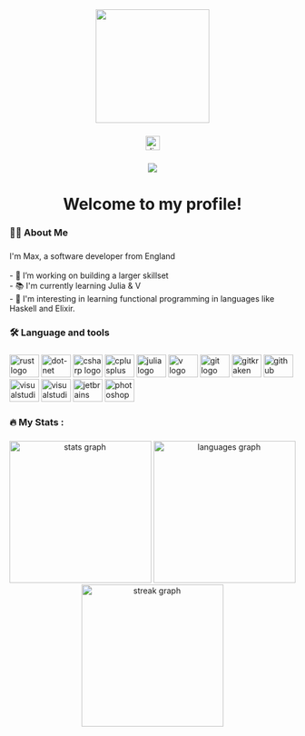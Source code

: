 <div align="center">
  <img height="200" src="https://media.giphy.com/media/VbnUQpnihPSIgIXuZv/giphy.gif"  />
</div>

###

<div align="center">
  <a href="https://discordapp.com/users/996113310434996295" target="_blank">
    <img src="https://img.shields.io/static/v1?message=Discord&logo=discord&label=&color=7289DA&logoColor=white&labelColor=&style=for-the-badge" height="25" alt="discord logo"  />
  </a>
</div>

###

<div align="center">
  <img src="https://visitor-badge.laobi.icu/badge?page_id=xlcz.xlcz&"  />
</div>

###

<h1 align="center">Welcome to my profile!</h1>

###

<h3 align="left">👩‍💻  About Me</h3>

###

<p align="left">I'm Max, a software developer from England<br><br>- 🔭 I’m working on building a larger skillset<br>- 📚 I'm currently learning Julia & V<br>- 🧩 I'm interesting in learning functional programming in languages like Haskell and Elixir.</p>

###

<h3 align="left">🛠 Language and tools</h3>

###

<div align="left">
  <img src="https://simpleicons.org/icons/rust.svg?style=flat&logo=appveyor" height="40" width="52" alt="rust logo"  />
  <img src="https://simpleicons.org/icons/dotnet.svg" height="40" width="52" alt="dot-net logo"  />
  <img src="https://simpleicons.org/icons/csharp.svg" height="40" width="52" alt="csharp logo"  />
  <img src="https://simpleicons.org/icons/cplusplus.svg" height="40" width="52" alt="cplusplus logo"  />
  <img src="https://simpleicons.org/icons/julia.svg" height="40" width="52" alt="julia logo"  />
  <img src="https://simpleicons.org/icons/v.svg" height="40" width="52" alt="v logo"  />
  <img src="https://simpleicons.org/icons/git.svg" height="40" width="52" alt="git logo"  />
  <img src="https://simpleicons.org/icons/gitkraken.svg" height="40" width="52" alt="gitkraken logo"  />
  <img src="https://simpleicons.org/icons/github.svg" height="40" width="52" alt="github logo"  />
  <img src="https://simpleicons.org/icons/visualstudio.svg" height="40" width="52" alt="visualstudio logo"  />
  <img src="https://simpleicons.org/icons/visualstudiocode.svg" height="40" width="52" alt="visualstudiocode logo"  />
  <img src="https://simpleicons.org/icons/jetbrains.svg" height="40" width="52" alt="jetbrains logo"  />
  <img src="https://simpleicons.org/icons/adobephotoshop.svg" height="40" width="52" alt="photoshop logo"  />
</div>

###

<h3 align="left">🔥   My Stats :</h3>

###

<div align="center">
  <img src="https://github-readme-stats.vercel.app/api?username=xlcz&hide_title=false&hide_rank=false&show_icons=true&include_all_commits=true&count_private=true&disable_animations=false&theme=dracula&locale=en&hide_border=false&order=1" height="250" alt="stats graph"  />
  <img src="https://github-readme-stats.vercel.app/api/top-langs?username=xlcz&locale=en&hide_title=false&layout=compact&card_width=320&langs_count=5&theme=dracula&hide_border=false&order=2" height="250" alt="languages graph"  />
  <img src="https://streak-stats.demolab.com?user=xlcz&locale=en&mode=weekly&theme=dark&hide_border=false&border_radius=5&order=3" height="250" alt="streak graph"  />
</div>

###
